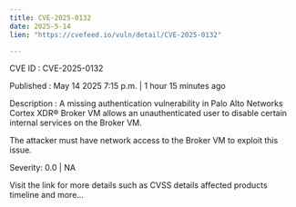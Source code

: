 ```yaml
---
title: CVE-2025-0132
date: 2025-5-14
lien: "https://cvefeed.io/vuln/detail/CVE-2025-0132"

---
```


CVE ID : CVE-2025-0132

Published :  May 14
2025
7:15 p.m. | 1 hour
15 minutes ago

Description : A missing authentication vulnerability in Palo Alto Networks Cortex XDR® Broker VM allows an unauthenticated user to disable certain internal services on the Broker VM. 

The attacker must have network access to the Broker VM to exploit this issue.

Severity: 0.0 | NA

Visit the link for more details
such as CVSS details
affected products
timeline
and more...

